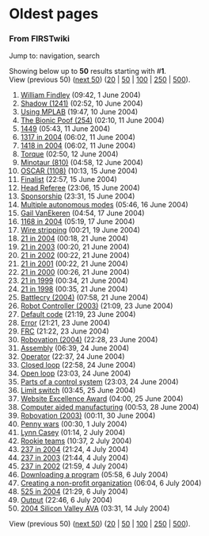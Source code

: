 # Oldest pages

### From FIRSTwiki

Jump to: navigation, search

Showing below up to **50** results starting with #**1**.  
View (previous 50) ([next
50](/index.php?title=Special:Ancientpages&limit=50&offset=50))
([20](/index.php?title=Special:Ancientpages&limit=20&offset=0) |
[50](/index.php?title=Special:Ancientpages&limit=50&offset=0) |
[100](/index.php?title=Special:Ancientpages&limit=100&offset=0) |
[250](/index.php?title=Special:Ancientpages&limit=250&offset=0) |
[500](/index.php?title=Special:Ancientpages&limit=500&offset=0)).

  1. [William Findley](/index.php/William_Findley "William Findley" ) (09:42, 1 June 2004)
  2. [Shadow (1241)](/index.php/Shadow_%281241%29 "Shadow \(1241\)" ) (02:52, 10 June 2004)
  3. [Using MPLAB](/index.php/Using_MPLAB "Using MPLAB" ) (19:47, 10 June 2004)
  4. [The Bionic Poof (254)](/index.php/The_Bionic_Poof_%28254%29 "The Bionic Poof \(254\)" ) (02:10, 11 June 2004)
  5. [1449](/index.php/1449 "1449" ) (05:43, 11 June 2004)
  6. [1317 in 2004](/index.php/1317_in_2004 "1317 in 2004" ) (06:02, 11 June 2004)
  7. [1418 in 2004](/index.php/1418_in_2004 "1418 in 2004" ) (06:02, 11 June 2004)
  8. [Torque](/index.php/Torque "Torque" ) (02:50, 12 June 2004)
  9. [Minotaur (810)](/index.php/Minotaur_%28810%29 "Minotaur \(810\)" ) (04:58, 12 June 2004)
  10. [OSCAR (1108)](/index.php/OSCAR_%281108%29 "OSCAR \(1108\)" ) (10:13, 15 June 2004)
  11. [Finalist](/index.php/Finalist "Finalist" ) (22:57, 15 June 2004)
  12. [Head Referee](/index.php/Head_Referee "Head Referee" ) (23:06, 15 June 2004)
  13. [Sponsorship](/index.php/Sponsorship "Sponsorship" ) (23:31, 15 June 2004)
  14. [Multiple autonomous modes](/index.php/Multiple_autonomous_modes "Multiple autonomous modes" ) (05:46, 16 June 2004)
  15. [Gail VanEkeren](/index.php/Gail_VanEkeren "Gail VanEkeren" ) (04:54, 17 June 2004)
  16. [1168 in 2004](/index.php/1168_in_2004 "1168 in 2004" ) (05:19, 17 June 2004)
  17. [Wire stripping](/index.php/Wire_stripping "Wire stripping" ) (00:21, 19 June 2004)
  18. [21 in 2004](/index.php/21_in_2004 "21 in 2004" ) (00:18, 21 June 2004)
  19. [21 in 2003](/index.php/21_in_2003 "21 in 2003" ) (00:20, 21 June 2004)
  20. [21 in 2002](/index.php/21_in_2002 "21 in 2002" ) (00:22, 21 June 2004)
  21. [21 in 2001](/index.php/21_in_2001 "21 in 2001" ) (00:22, 21 June 2004)
  22. [21 in 2000](/index.php/21_in_2000 "21 in 2000" ) (00:26, 21 June 2004)
  23. [21 in 1999](/index.php/21_in_1999 "21 in 1999" ) (00:34, 21 June 2004)
  24. [21 in 1998](/index.php/21_in_1998 "21 in 1998" ) (00:35, 21 June 2004)
  25. [Battlecry (2004)](/index.php/Battlecry_%282004%29 "Battlecry \(2004\)" ) (07:58, 21 June 2004)
  26. [Robot Controller (2003)](/index.php/Robot_Controller_%282003%29 "Robot Controller \(2003\)" ) (21:09, 23 June 2004)
  27. [Default code](/index.php/Default_code "Default code" ) (21:19, 23 June 2004)
  28. [Error](/index.php/Error "Error" ) (21:21, 23 June 2004)
  29. [FRC](/index.php/FRC "FRC" ) (21:22, 23 June 2004)
  30. [Robovation (2004)](/index.php/Robovation_%282004%29 "Robovation \(2004\)" ) (22:28, 23 June 2004)
  31. [Assembly](/index.php/Assembly "Assembly" ) (06:39, 24 June 2004)
  32. [Operator](/index.php/Operator "Operator" ) (22:37, 24 June 2004)
  33. [Closed loop](/index.php/Closed_loop "Closed loop" ) (22:58, 24 June 2004)
  34. [Open loop](/index.php/Open_loop "Open loop" ) (23:03, 24 June 2004)
  35. [Parts of a control system](/index.php/Parts_of_a_control_system "Parts of a control system" ) (23:03, 24 June 2004)
  36. [Limit switch](/index.php/Limit_switch "Limit switch" ) (03:45, 25 June 2004)
  37. [Website Excellence Award](/index.php/Website_Excellence_Award "Website Excellence Award" ) (04:00, 25 June 2004)
  38. [Computer aided manufacturing](/index.php/Computer_aided_manufacturing "Computer aided manufacturing" ) (00:53, 28 June 2004)
  39. [Robovation (2003)](/index.php/Robovation_%282003%29 "Robovation \(2003\)" ) (00:11, 30 June 2004)
  40. [Penny wars](/index.php/Penny_wars "Penny wars" ) (00:30, 1 July 2004)
  41. [Lynn Casey](/index.php/Lynn_Casey "Lynn Casey" ) (01:14, 2 July 2004)
  42. [Rookie teams](/index.php/Rookie_teams "Rookie teams" ) (10:37, 2 July 2004)
  43. [237 in 2004](/index.php/237_in_2004 "237 in 2004" ) (21:24, 4 July 2004)
  44. [237 in 2003](/index.php/237_in_2003 "237 in 2003" ) (21:44, 4 July 2004)
  45. [237 in 2002](/index.php/237_in_2002 "237 in 2002" ) (21:59, 4 July 2004)
  46. [Downloading a program](/index.php/Downloading_a_program "Downloading a program" ) (05:58, 6 July 2004)
  47. [Creating a non-profit organization](/index.php/Creating_a_non-profit_organization "Creating a non-profit organization" ) (06:04, 6 July 2004)
  48. [525 in 2004](/index.php/525_in_2004 "525 in 2004" ) (21:29, 6 July 2004)
  49. [Output](/index.php/Output "Output" ) (22:46, 6 July 2004)
  50. [2004 Silicon Valley AVA](/index.php/2004_Silicon_Valley_AVA "2004 Silicon Valley AVA" ) (03:31, 14 July 2004)

View (previous 50) ([next
50](/index.php?title=Special:Ancientpages&limit=50&offset=50))
([20](/index.php?title=Special:Ancientpages&limit=20&offset=0) |
[50](/index.php?title=Special:Ancientpages&limit=50&offset=0) |
[100](/index.php?title=Special:Ancientpages&limit=100&offset=0) |
[250](/index.php?title=Special:Ancientpages&limit=250&offset=0) |
[500](/index.php?title=Special:Ancientpages&limit=500&offset=0)).

